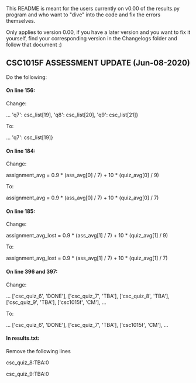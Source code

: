 This README is meant for the users currently on v0.00 of the results.py program and 
who want to "dive" into the code and fix the errors themselves.

Only applies to version 0.00, if you have a later version and you want to fix it yourself, find your corresponding 
version in the Changelogs folder and follow that document :)

## CSC1015F ASSESSMENT UPDATE (Jun-08-2020)

Do the following:

#### On line 156:

Change:

... 'q7': csc_list[19], 'q8': csc_list[20], 'q9': csc_list[21]}

To:

... 'q7': csc_list[19]}

#### On line 184:

Change:

assignment_avg = 0.9 * (ass_avg[0] / 7) + 10 * (quiz_avg[0] / 9)

To:

assignment_avg = 0.9 * (ass_avg[0] / 7) + 10 * (quiz_avg[0] / 7)

#### On line 185:

Change:

assignment_avg_lost = 0.9 * (ass_avg[1] / 7) + 10 * (quiz_avg[1] / 9)

To:

assignment_avg_lost = 0.9 * (ass_avg[1] / 7) + 10 * (quiz_avg[1] / 7)

#### On line 396 and 397:

Change:

... ['csc_quiz_6', 'DONE'], ['csc_quiz_7', 'TBA'], ['csc_quiz_8', 'TBA'],
                             ['csc_quiz_9', 'TBA'], ['csc1015f', 'CM'], ...

To:

... ['csc_quiz_6', 'DONE'], ['csc_quiz_7', 'TBA'], ['csc1015f', 'CM'], ...

#### In results.txt:

Remove the following lines

csc_quiz_8:TBA:0

csc_quiz_9:TBA:0
